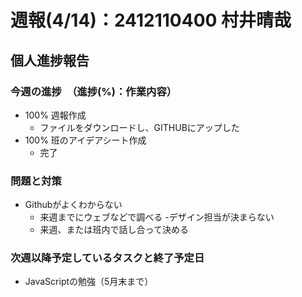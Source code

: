 # 週報(4/14)：2412110400 村井晴哉
[](チーム進捗報告はリーダー以外は消す)
[](ここまでリーダーのみ書く)
[](ここから下は全員が書く)
## 個人進捗報告
### 今週の進捗　（進捗(%)：作業内容）
[](0%:未着手,50%:開始,100%:作業完了)
- 100% 週報作成
  - ファイルをダウンロードし、GITHUBにアップした 
- 100% 班のアイデアシート作成 
	- 完了

### 問題と対策
[](問題：発生しているネガティブな事項。なければ「なし」とする)
[](対策：「いつまでに」、「何をするか」を明記する。)
- Githubがよくわからない
  - 来週までにウェブなどで調べる
-デザイン担当が決まらない
  - 来週、または班内で話し合って決める 

### 次週以降予定しているタスクと終了予定日
[](次週やることのほか、やるべきタスクを挙げる)
- JavaScriptの勉強（5月末まで）
